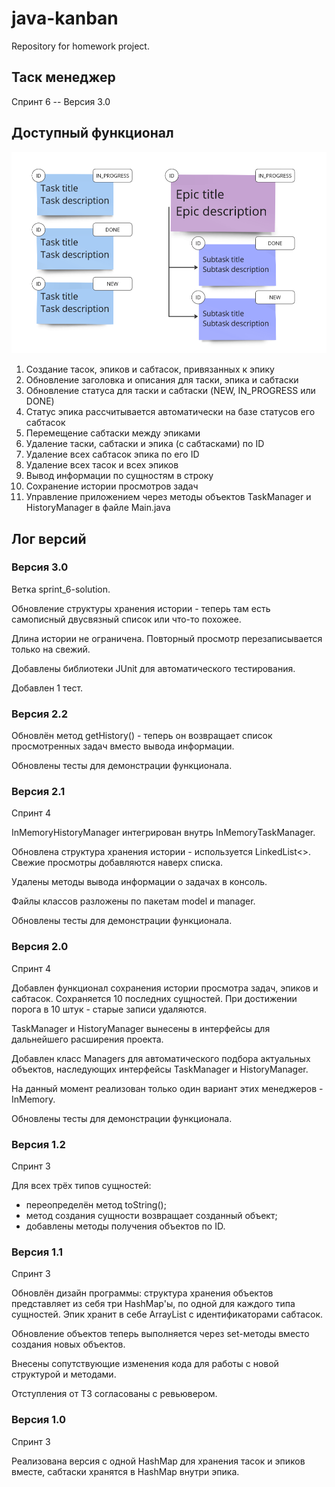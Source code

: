 # java-kanban

Repository for homework project.

## Таск менеджер

Спринт 6 -- Версия 3.0

## Доступный функционал

![](kanban-image.png)

1. Создание тасок, эпиков и сабтасок, привязанных к эпику
2. Обновление заголовка и описания для таски, эпика и сабтаски
3. Обновление статуса для таски и сабтаски (NEW, IN_PROGRESS или DONE)
4. Статус эпика рассчитывается автоматически на базе статусов его сабтасок
5. Перемещение сабтаски между эпиками
6. Удаление таски, сабтаски и эпика (с сабтасками) по ID
7. Удаление всех сабтасок эпика по его ID
8. Удаление всех тасок и всех эпиков
9. Вывод информации по сущностям в строку
10. Сохранение истории просмотров задач 
11. Управление приложением через методы объектов TaskManager и HistoryManager в файле Main.java


## Лог версий

### Версия 3.0

Ветка sprint_6-solution.

Обновление структуры хранения истории - теперь там есть самописный двусвязный список или что-то похожее.

Длина истории не ограничена. Повторный просмотр перезаписывается только на свежий.

Добавлены библиотеки JUnit для автоматического тестирования.

Добавлен 1 тест.

### Версия 2.2

Обновлён метод getHistory() - теперь он возвращает список просмотренных задач вместо вывода информации.

Обновлены тесты для демонстрации функционала.

### Версия 2.1

Спринт 4

InMemoryHistoryManager интегрирован внутрь InMemoryTaskManager. 

Обновлена структура хранения истории - используется LinkedList<>. Свежие просмотры добавляются наверх списка.

Удалены методы вывода информации о задачах в консоль. 

Файлы классов разложены по пакетам model и manager. 

Обновлены тесты для демонстрации функционала.

### Версия 2.0

Спринт 4

Добавлен функционал сохранения истории просмотра задач, эпиков и сабтасок. Сохраняется 10 последних сущностей. При достижении порога в 10 штук - старые записи удаляются.

TaskManager и HistoryManager вынесены в интерфейсы для дальнейшего расширения проекта. 

Добавлен класс Managers для автоматического подбора актуальных объектов, наследующих интерфейсы TaskManager и HistoryManager.

На данный момент реализован только один вариант этих менеджеров - InMemory. 

Обновлены тесты для демонстрации функционала.

### Версия 1.2

Спринт 3

Для всех трёх типов сущностей: 
- переопределён метод toString();
- метод создания сущности возвращает созданный объект;
- добавлены методы получения объектов по ID.

### Версия 1.1

Спринт 3

Обновлён дизайн программы: структура хранения объектов представляет из себя три HashMap'ы, по одной для каждого типа сущностей. Эпик хранит в себе ArrayList с идентификаторами сабтасок.

Обновление объектов теперь выполняется через set-методы вместо создания новых объектов. 

Внесены сопутствующие изменения кода для работы с новой структурой и методами.

Отступления от ТЗ согласованы с ревьювером.

### Версия 1.0

Спринт 3

Реализована версия с одной HashMap для хранения тасок и эпиков вместе, сабтаски хранятся в HashMap внутри эпика.
